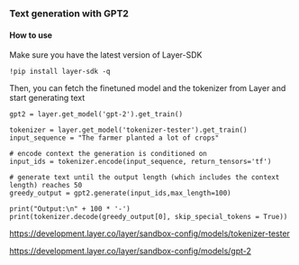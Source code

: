### Text generation with GPT2

#### How to use
Make sure you have the latest version of Layer-SDK

``` !pip install layer-sdk -q ``` 

Then, you can fetch the finetuned model and the tokenizer from Layer and start generating text

```
gpt2 = layer.get_model('gpt-2').get_train()

tokenizer = layer.get_model('tokenizer-tester').get_train()
input_sequence = "The farmer planted a lot of crops"

# encode context the generation is conditioned on
input_ids = tokenizer.encode(input_sequence, return_tensors='tf')

# generate text until the output length (which includes the context length) reaches 50
greedy_output = gpt2.generate(input_ids,max_length=100)

print("Output:\n" + 100 * '-')
print(tokenizer.decode(greedy_output[0], skip_special_tokens = True))
```

https://development.layer.co/layer/sandbox-config/models/tokenizer-tester  

https://development.layer.co/layer/sandbox-config/models/gpt-2   
